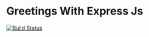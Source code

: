 # Greetings With Express Js

[![Build Status](https://travis-ci.org/sbuDiction/Greetings-with-Express.svg?branch=master)](https://travis-ci.com/sbuDiction/Greetings-with-Express)
